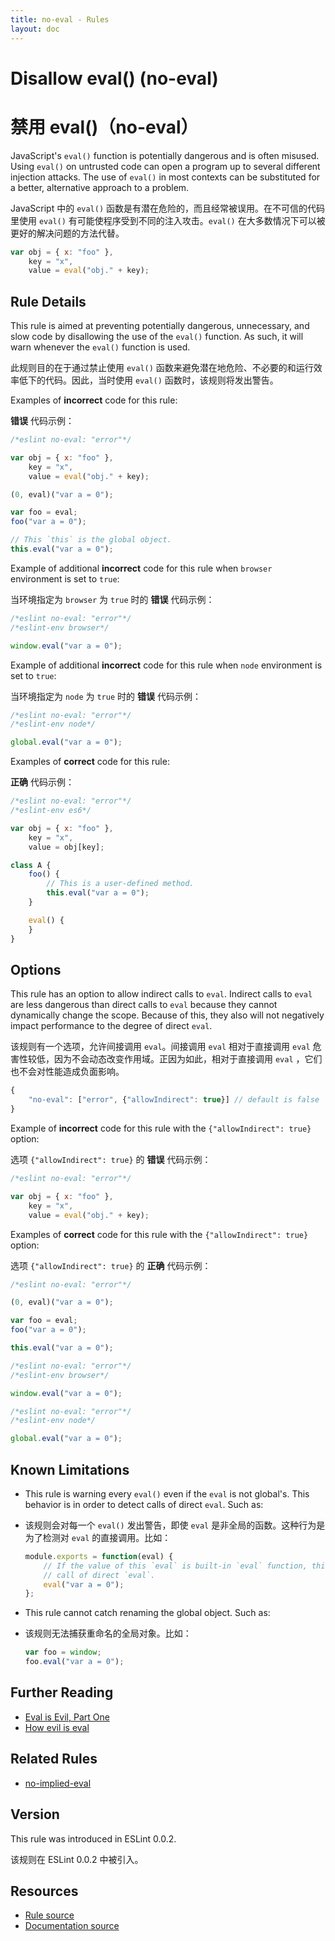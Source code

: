 ```yaml
---
title: no-eval - Rules
layout: doc
---
```

<!-- Note: No pull requests accepted for this file. See README.md in the root directory for details. -->

# Disallow eval() (no-eval)

# 禁用 eval()（no-eval）

JavaScript's `eval()` function is potentially dangerous and is often misused. Using `eval()` on untrusted code can open a program up to several different injection attacks. The use of `eval()` in most contexts can be substituted for a better, alternative approach to a problem.

JavaScript 中的 `eval()` 函数是有潜在危险的，而且经常被误用。在不可信的代码里使用 `eval()` 有可能使程序受到不同的注入攻击。`eval()` 在大多数情况下可以被更好的解决问题的方法代替。

```js
var obj = { x: "foo" },
    key = "x",
    value = eval("obj." + key);
```

## Rule Details

This rule is aimed at preventing potentially dangerous, unnecessary, and slow code by disallowing the use of the `eval()` function. As such, it will warn whenever the `eval()` function is used.

此规则目的在于通过禁止使用 `eval()` 函数来避免潜在地危险、不必要的和运行效率低下的代码。因此，当时使用 `eval()` 函数时，该规则将发出警告。

Examples of **incorrect** code for this rule:

**错误** 代码示例：

```js
/*eslint no-eval: "error"*/

var obj = { x: "foo" },
    key = "x",
    value = eval("obj." + key);

(0, eval)("var a = 0");

var foo = eval;
foo("var a = 0");

// This `this` is the global object.
this.eval("var a = 0");
```

Example of additional **incorrect** code for this rule when `browser` environment is set to `true`:

当环境指定为 `browser` 为  `true` 时的 **错误** 代码示例：

```js
/*eslint no-eval: "error"*/
/*eslint-env browser*/

window.eval("var a = 0");
```

Example of additional **incorrect** code for this rule when `node` environment is set to `true`:

当环境指定为 `node` 为  `true` 时的 **错误** 代码示例：

```js
/*eslint no-eval: "error"*/
/*eslint-env node*/

global.eval("var a = 0");
```

Examples of **correct** code for this rule:

**正确** 代码示例：

```js
/*eslint no-eval: "error"*/
/*eslint-env es6*/

var obj = { x: "foo" },
    key = "x",
    value = obj[key];

class A {
    foo() {
        // This is a user-defined method.
        this.eval("var a = 0");
    }

    eval() {
    }
}
```

## Options

This rule has an option to allow indirect calls to `eval`.
Indirect calls to `eval` are less dangerous than direct calls to `eval` because they cannot dynamically change the scope. Because of this, they also will not negatively impact performance to the degree of direct `eval`.


该规则有一个选项，允许间接调用 `eval`。间接调用 `eval` 相对于直接调用 `eval` 危害性较低，因为不会动态改变作用域。正因为如此，相对于直接调用 `eval` ，它们也不会对性能造成负面影响。

```js
{
    "no-eval": ["error", {"allowIndirect": true}] // default is false
}
```

Example of **incorrect** code for this rule with the `{"allowIndirect": true}` option:

选项 `{"allowIndirect": true}` 的 **错误** 代码示例：

```js
/*eslint no-eval: "error"*/

var obj = { x: "foo" },
    key = "x",
    value = eval("obj." + key);
```

Examples of **correct** code for this rule with the `{"allowIndirect": true}` option:

选项 `{"allowIndirect": true}` 的 **正确** 代码示例：

```js
/*eslint no-eval: "error"*/

(0, eval)("var a = 0");

var foo = eval;
foo("var a = 0");

this.eval("var a = 0");
```

```js
/*eslint no-eval: "error"*/
/*eslint-env browser*/

window.eval("var a = 0");
```

```js
/*eslint no-eval: "error"*/
/*eslint-env node*/

global.eval("var a = 0");
```

## Known Limitations

* This rule is warning every `eval()` even if the `eval` is not global's. This behavior is in order to detect calls of direct `eval`. Such as:
* 该规则会对每一个 `eval()` 发出警告，即使 `eval` 是非全局的函数。这种行为是为了检测对 `eval` 的直接调用。比如：

  ```js
  module.exports = function(eval) {
      // If the value of this `eval` is built-in `eval` function, this is a
      // call of direct `eval`.
      eval("var a = 0");
  };
  ```

* This rule cannot catch renaming the global object. Such as:
* 该规则无法捕获重命名的全局对象。比如：

  ```js
  var foo = window;
  foo.eval("var a = 0");
  ```

## Further Reading

* [Eval is Evil, Part One](https://blogs.msdn.com/b/ericlippert/archive/2003/11/01/53329.aspx)
* [How evil is eval](https://javascriptweblog.wordpress.com/2010/04/19/how-evil-is-eval/)

## Related Rules

* [no-implied-eval](no-implied-eval)

## Version

This rule was introduced in ESLint 0.0.2.

该规则在 ESLint 0.0.2 中被引入。

## Resources

* [Rule source](https://github.com/eslint/eslint/tree/master/lib/rules/no-eval.js)
* [Documentation source](https://github.com/eslint/eslint/tree/master/docs/rules/no-eval.md)
